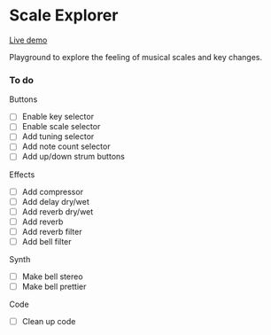 # Scale Explorer

[Live demo](https://teuncm.github.io/asmr-scale/)

Playground to explore the feeling of musical scales and key changes.

### To do

Buttons
- [ ] Enable key selector
- [ ] Enable scale selector
- [ ] Add tuning selector
- [ ] Add note count selector
- [ ] Add up/down strum buttons

Effects
- [ ] Add compressor
- [ ] Add delay dry/wet
- [ ] Add reverb dry/wet
- [ ] Add reverb
- [ ] Add reverb filter
- [ ] Add bell filter

Synth
- [ ] Make bell stereo
- [ ] Make bell prettier

Code
- [ ] Clean up code